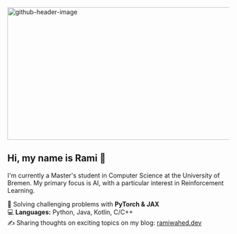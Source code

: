 <img width="1272" height="300" alt="github-header-image" src="https://github.com/user-attachments/assets/59075606-1d96-49f8-8033-559dc706f2a5" />

## Hi, my name is Rami 👋

I'm currently a Master's student in Computer Science at the University of Bremen. My primary focus is AI, with a particular interest in Reinforcement Learning.
 
🧠 Solving challenging problems with **PyTorch & JAX**  
💻 **Languages:** Python, Java, Kotlin, C/C++  
✍️ Sharing thoughts on exciting topics on my blog: [ramiwahed.dev](ramiwahed.dev)
